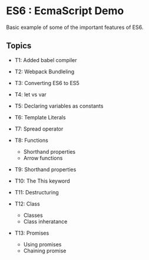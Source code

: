 # ES6 : EcmaScript Demo

Basic example of some of the important features of ES6.

## Topics

- T1: Added babel compiler

- T2: Webpack Bundleling

- T3: Converting ES6 to ES5

- T4: let vs var

- T5: Declaring variables as constants

- T6: Template Literals

- T7: Spread operator

- T8: Functions 
    - Shorthand properties
    - Arrow functions

- T9: Shorthand properties

- T10: The This keyword

- T11: Destructuring

- T12: Class 
    - Classes
    - Class inheratance

- T13: Promises
    - Using promises
    - Chaining promise

